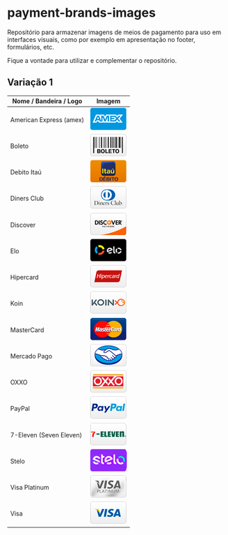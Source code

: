 # payment-brands-images

Repositório para armazenar imagens de meios de pagamento para uso em interfaces visuais, como por exemplo em apresentação no footer, formulários, etc.

Fique a vontade para utilizar e complementar o repositório.


## Variação 1


| Nome / Bandeira / Logo | Imagem |
| --------------- | ------ |
| American Express (amex) | ![American Express](https://raw.githubusercontent.com/jeffdrumgod/payment-brands-images/master/variation-01/PNG/amex@2x.png) |
| Boleto | ![Boleto](https://raw.githubusercontent.com/jeffdrumgod/payment-brands-images/master/variation-01/PNG/boleto@2x.png) |
| Debito Itaú | ![Debito Itaú](https://raw.githubusercontent.com/jeffdrumgod/payment-brands-images/master/variation-01/PNG/debito-itau@2x.png) |
| Diners Club | ![Diners Club](https://raw.githubusercontent.com/jeffdrumgod/payment-brands-images/master/variation-01/PNG/diners@2x.png) |
| Discover | ![Discover](https://raw.githubusercontent.com/jeffdrumgod/payment-brands-images/master/variation-01/PNG/discover@2x.png) |
| Elo | ![Elo](https://raw.githubusercontent.com/jeffdrumgod/payment-brands-images/master/variation-01/PNG/elo@2x.png) |
| Hipercard | ![Hipercard](https://raw.githubusercontent.com/jeffdrumgod/payment-brands-images/master/variation-01/PNG/hiper@2x.png) |
| Koin | ![Koin](https://raw.githubusercontent.com/jeffdrumgod/payment-brands-images/master/variation-01/PNG/koin@2x.png) |
| MasterCard | ![MasterCard](https://raw.githubusercontent.com/jeffdrumgod/payment-brands-images/master/variation-01/PNG/master@2x.png) |
| Mercado Pago | ![Mercado Pago](https://raw.githubusercontent.com/jeffdrumgod/payment-brands-images/master/variation-01/PNG/mercadopago@2x.png) |
| OXXO | ![OXXO](https://raw.githubusercontent.com/jeffdrumgod/payment-brands-images/master/variation-01/PNG/oxxo@2x.png) |
| PayPal | ![PayPal](https://raw.githubusercontent.com/jeffdrumgod/payment-brands-images/master/variation-01/PNG/paypal@2x.png) |
| 7-Eleven (Seven Eleven) | ![7-Eleven](https://raw.githubusercontent.com/jeffdrumgod/payment-brands-images/master/variation-01/PNG/seveneleven@2x.png) |
| Stelo | ![Stelo](https://raw.githubusercontent.com/jeffdrumgod/payment-brands-images/master/variation-01/PNG/stelo@2x.png) |
| Visa Platinum | ![Visa Platinum](https://raw.githubusercontent.com/jeffdrumgod/payment-brands-images/master/variation-01/PNG/visa-platinum@2x.png) |
| Visa | ![Visa](https://raw.githubusercontent.com/jeffdrumgod/payment-brands-images/master/variation-01/PNG/visa@2x.png) |
